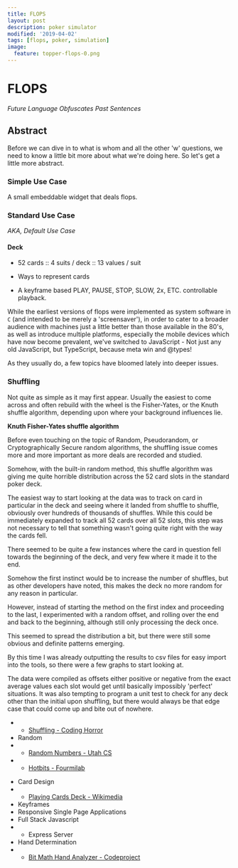 ```yaml
---
title: FLOPS
layout: post
description: poker simulator
modified: '2019-04-02'
tags: [flops, poker, simulation]
image:
  feature: topper-flops-0.png
---
```


# FLOPS

*Future Language Obfuscates Past Sentences*

## Abstract

Before we can dive in to what is whom and all the other 'w' questions, we need to know a little bit more about what we're doing here. So let's get a little more abstract.

### Simple Use Case

A small embeddable widget that deals flops.

### Standard Use Case

*AKA, Default Use Case*

#### Deck

* 52 cards :: 4 suits / deck :: 13 values / suit

* Ways to represent cards
* A keyframe based PLAY, PAUSE, STOP, SLOW, 2x, ETC. controllable playback.

While the earliest versions of flops were implemented as system software in `C` (and intended to be merely a 'screensaver'), in order to cater to a broader audience with machines just a little better than those available in the 80's, as well as introduce multiple platforms, especially the mobile devices which have now become prevalent, we've switched to JavaScript - Not just any old JavaScript, but TypeScript, because meta win and @types!

As they usually do, a few topics have bloomed lately into deeper issues.

### Shuffling

Not quite as simple as it may first appear. Usually the easiest to come across and often rebuild with the wheel is the Fisher-Yates, or the Knuth shuffle algorithm, depending upon where your background influences lie.

**Knuth Fisher-Yates shuffle algorithm**

Before even touching on the topic of Random, Pseudorandom, or Cryptographically Secure random algorithms, the shuffling issue comes more and more important as more deals are recorded and studied.

Somehow, with the built-in random method, this shuffle algorithm was giving me quite horrible distribution across the 52 card slots in the standard poker deck.

The easiest way to start looking at the data was to track on card in particular in the deck and seeing where it landed from shuffle to shuffle, obviously over hundreds of thousands of shuffles. While this could be immediately expanded to track all 52 cards over all 52 slots, this step was not necessary to tell that something wasn't going quite right with the way the cards fell.

There seemed to be quite a few instances where the card in question fell towards the beginning of the deck, and very few where it made it to the end.

Somehow the first instinct would be to increase the number of shuffles, but as other developers have noted, this makes the deck no more random for any reason in particular.

However, instead of starting the method on the first index and proceeding to the last, I experimented with a random offset, and rolling over the end and back to the beginning, although still only processing the deck once.

This seemed to spread the distribution a bit, but there were still some obvious and definite patterns emerging.

By this time I was already outputting the results to csv files for easy import into the tools, so there were a few graphs to start looking at.

The data were compiled as offsets either positive or negative from the exact average values each slot would get until basically impossibly 'perfect' situations. It was also tempting to program a unit test to check for any deck other than the initial upon shuffling, but there would always be that edge case that could come up and bite out of nowhere.

* * [Shuffling - Coding Horror](https://blog.codinghorror.com/shuffling/)
* Random
* * [Random Numbers - Utah CS](https://www.cs.utah.edu/~germain/PPS/Topics/random_numbers.html)
* * [Hotbits - Fourmilab](https://www.fourmilab.ch/hotbits/)

<!-- <script async src="https://cdn.gigacalculator.com/embed.min.js"></script> -->

* Card Design
* * [Playing Cards Deck - Wikimedia](https://commons.wikimedia.org/wiki/File:Computer_screen_playing_cards_deck.svg)
* Keyframes
* Responsive Single Page Applications
* Full Stack Javascript
* * Express Server
* Hand Determination
* * [Bit Math Hand Analyzer - Codeproject](https://www.codeproject.com/Articles/569271/A-Poker-hand-analyzer-in-JavaScript-using-bit-math)